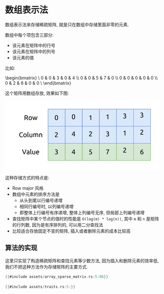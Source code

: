 # 数组表示法

数组表示法来存储稀疏矩阵, 就是只在数组中存储里面非零的元素.

数组中每个项包含三部分:

- 该元素在矩阵中的行号
- 该元素在矩阵中的列号
- 该元素的值

比如:

\begin{bmatrix} \\
0 & 0 & 3 & 0 & 4 \\\\
0 & 0 & 5 & 7 & 0 \\\\
0 & 0 & 0 & 0 & 0 \\\\
0 & 2 & 6 & 0 & 0 \\
\end{bmatrix}

这个矩阵用数组存放, 效果如下图:

![array sparse matrix](assets/array-sparse-matrix.svg)

这种存储方式的特点是:

- Row major 风格
- 数组中元素的排序方法是
    - 从头到尾以行编号递增
    - 相同行编号时, 以列编号递增
    - 即整体上行编号有序递增, 整体上列编号无序, 但局部上列编号递增
- 查找矩阵中某个节点的值时的性能是 `O(log(m) * log(n))`, 其中 `m` 和 `n` 是矩阵的行列数,
  因为是有序排列的, 可以用二分查找法
- 比较适合存放固定不变的矩阵, 插入或者删除元素的成本比较高

## 算法的实现

这里只实现了构造稀疏矩阵和查找元素等少数方法, 因为插入和删除元素的效率低, 我们不把这种方法作为存储矩阵的主要方式.

```rust
{{#include assets/array_sparse_matrix.rs:5:86}}

{{#include assets/traits.rs:5:}}
```